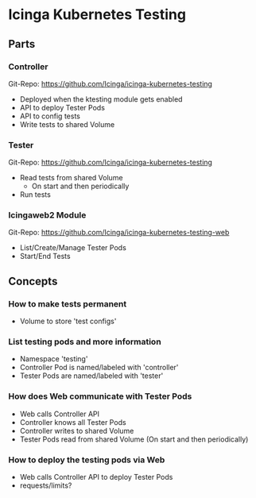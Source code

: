 # Icinga Kubernetes Testing

## Parts

### Controller
Git-Repo: https://github.com/Icinga/icinga-kubernetes-testing
- Deployed when the ktesting module gets enabled
- API to deploy Tester Pods
- API to config tests
- Write tests to shared Volume

### Tester
Git-Repo: https://github.com/Icinga/icinga-kubernetes-testing
- Read tests from shared Volume
  - On start and then periodically
- Run tests

### Icingaweb2 Module
Git-Repo: https://github.com/Icinga/icinga-kubernetes-testing-web
- List/Create/Manage Tester Pods 
- Start/End Tests

## Concepts

### How to make tests permanent
- Volume to store 'test configs'

### List testing pods and more information
- Namespace 'testing'
- Controller Pod is named/labeled with 'controller'
- Tester Pods are named/labeled with 'tester'

### How does Web communicate with Tester Pods
- Web calls Controller API
- Controller knows all Tester Pods
- Controller writes to shared Volume
- Tester Pods read from shared Volume (On start and then periodically)

### How to deploy the testing pods via Web
- Web calls Controller API to deploy Tester Pods
- requests/limits?
